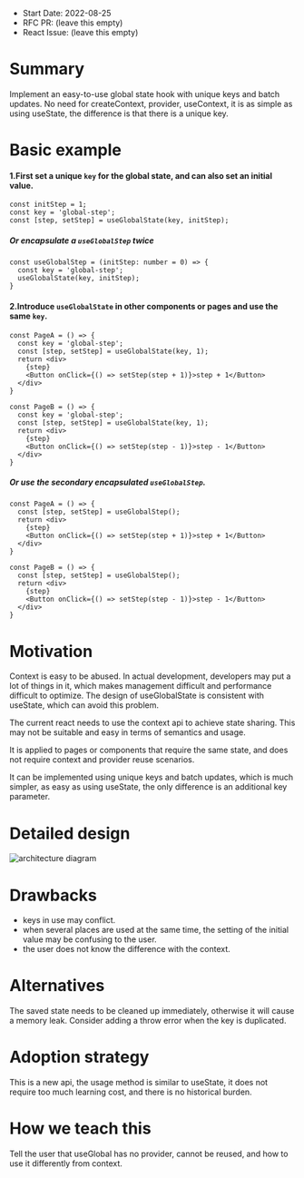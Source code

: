 - Start Date: 2022-08-25
- RFC PR: (leave this empty)
- React Issue: (leave this empty)

# Summary

Implement an easy-to-use global state hook with unique keys and batch updates. No need for createContext, provider, useContext, it is as simple as using useState, the difference is that there is a unique key.

# Basic example

#### 1.First set a unique `key` for the global state, and can also set an initial value.

```tsx
const initStep = 1;
const key = 'global-step';
const [step, setStep] = useGlobalState(key, initStep);
```
##### Or encapsulate a `useGlobalStep` twice

```tsx
const useGlobalStep = (initStep: number = 0) => {
  const key = 'global-step';
  useGlobalState(key, initStep);
}
```

#### 2.Introduce `useGlobalState` in other components or pages and use the same `key`.

```tsx
const PageA = () => {
  const key = 'global-step';
  const [step, setStep] = useGlobalState(key, 1);
  return <div>
    {step}
    <Button onClick={() => setStep(step + 1)}>step + 1</Button>
  </div>
}

const PageB = () => {
  const key = 'global-step';
  const [step, setStep] = useGlobalState(key, 1);
  return <div>
    {step}
    <Button onClick={() => setStep(step - 1)}>step - 1</Button>
  </div>
}
```

##### Or use the secondary encapsulated `useGlobalStep`.

```tsx
const PageA = () => {
  const [step, setStep] = useGlobalStep();
  return <div>
    {step}
    <Button onClick={() => setStep(step + 1)}>step + 1</Button>
  </div>
}

const PageB = () => {
  const [step, setStep] = useGlobalStep();
  return <div>
    {step}
    <Button onClick={() => setStep(step - 1)}>step - 1</Button>
  </div>
}
```

# Motivation

Context is easy to be abused. In actual development, developers may put a lot of things in it, which makes management difficult and performance difficult to optimize. The design of useGlobalState is consistent with useState, which can avoid this problem.

The current react needs to use the context api to achieve state sharing. This may not be suitable and easy in terms of semantics and usage.

It is applied to pages or components that require the same state, and does not require context and provider reuse scenarios.

It can be implemented using unique keys and batch updates, which is much simpler, as easy as using useState, the only difference is an additional key parameter.

# Detailed design

![architecture diagram](https://bojuematerial-prudcut-public.oss-cn-guangzhou.aliyuncs.com/fdsafdsfdggfhfhgfgds.png?t=1)

# Drawbacks
  
- keys in use may conflict.
- when several places are used at the same time, the setting of the initial value may be confusing to the user.
- the user does not know the difference with the context.

# Alternatives

The saved state needs to be cleaned up immediately, otherwise it will cause a memory leak. Consider adding a throw error when the key is duplicated.

# Adoption strategy

This is a new api, the usage method is similar to useState, it does not require too much learning cost, and there is no historical burden.

# How we teach this

Tell the user that useGlobal has no provider, cannot be reused, and how to use it differently from context.
